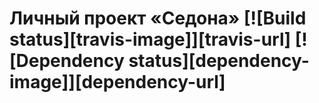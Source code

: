 # Личный проект «Седона» [![Build status][travis-image]][travis-url] [![Dependency status][dependency-image]][dependency-url]
